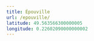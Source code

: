 ```yaml
---
title: Épouville
url: /epouville/
latitude: 49.563566300000005
longitude: 0.22602090000000002
---
```

